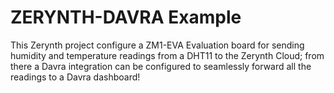 # ZERYNTH-DAVRA Example

This Zerynth project configure a ZM1-EVA Evaluation board for sending humidity and temperature readings from a DHT11 to the Zerynth Cloud;
from there a Davra integration can be configured to seamlessly forward all the readings to a Davra dashboard!



